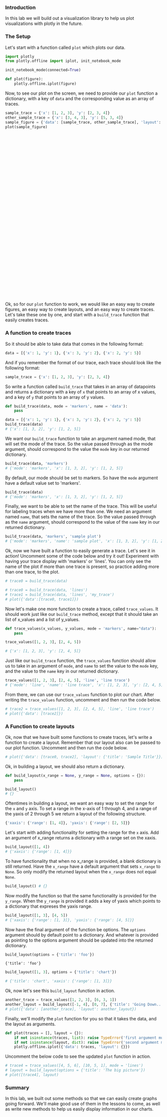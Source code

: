 
### Introduction

In this lab we will build out a visualization library to help us plot visualizations with plotly in the future. 

### The Setup

Let's start with a function called `plot` which plots our data.


```python
import plotly
from plotly.offline import iplot, init_notebook_mode

init_notebook_mode(connected=True)

def plot(figure):
    plotly.offline.iplot(figure)
```


<script>requirejs.config({paths: { 'plotly': ['https://cdn.plot.ly/plotly-latest.min']},});if(!window.Plotly) {{require(['plotly'],function(plotly) {window.Plotly=plotly;});}}</script>


Now, to see our plot on the screen, we need to provide our `plot` function a dictionary, with a key of `data` and the corresponding value as an array of traces.


```python
sample_trace = {'x': [1, 2, 3], 'y': [2, 3, 4]}
other_sample_trace = {'x': [3, 4, 3], 'y': [5, 3, 4]}
sample_figure = {'data': [sample_trace, other_sample_trace], 'layout': {'title': 'Our sample plot'}}
plot(sample_figure)
```


<div id="0d271cb7-fe65-4304-a816-98efabc29445" style="height: 525px; width: 100%;" class="plotly-graph-div"></div><script type="text/javascript">require(["plotly"], function(Plotly) { window.PLOTLYENV=window.PLOTLYENV || {};window.PLOTLYENV.BASE_URL="https://plot.ly";Plotly.newPlot("0d271cb7-fe65-4304-a816-98efabc29445", [{"x": [1, 2, 3], "y": [2, 3, 4]}, {"x": [3, 4, 3], "y": [5, 3, 4]}], {"title": "Our sample plot"}, {"showLink": true, "linkText": "Export to plot.ly"})});</script>


Ok, so for our `plot` function to work, we would like an easy way to create figures, an easy way to create layouts, and an easy way to create traces.  Let's take these one by one, and start with a `build_trace` function that easily creates traces.

### A function to create traces

So it should be able to take data that comes in the following format: 


```python
data = [{'x': 1, 'y': 1}, {'x': 3, 'y': 2}, {'x': 2, 'y': 5}]
```

And if you remember the format of our trace, each trace should look like the following format: 

```python
sample_trace = {'x': [1, 2, 3], 'y': [2, 3, 4]}
```

So write a function called `build_trace` that takes in an array of datapoints and returns a dictionary with a key of `x` that points to an array of x values, and a key of `y` that points to an array of y values.


```python
def build_trace(data, mode = 'markers', name = 'data'):
    pass
```


```python
data = [{'x': 1, 'y': 1}, {'x': 3, 'y': 2}, {'x': 2, 'y': 5}]
build_trace(data)
# {'x': [1, 3, 2], 'y': [1, 2, 5]}
```

We want our `build_trace` function to take an argument named mode, that will set the mode of the trace.  So the value passed through as the mode argument, should correspond to the value the `mode` key in our returned dictionary.    


```python
build_trace(data, 'markers')
# {'mode': 'markers', 'x': [1, 3, 2], 'y': [1, 2, 5]}
```

By default, our mode should be set to markers.  So have the `mode` argument have a default value set to 'markers'.


```python
build_trace(data)
# {'mode': 'markers', 'x': [1, 3, 2], 'y': [1, 2, 5]}
```

Finally, we want to be able to set the name of the trace.  This will be useful for labeling traces when we have more than one.  We need an argument named `name`, that sets the name of the trace.  So the value passed through as the `name` argument, should correspond to the value of the `name` key in our returned dictionary.    


```python
build_trace(data, 'markers', 'sample plot')
# {'mode': 'markers', 'name': 'sample plot', 'x': [1, 3, 2], 'y': [1, 2, 5]}
```

Ok, now we have built a function to easily generate a trace.  Let's see it in action!  Uncomment some of the code below and try it out! Experiment with having your trace display with 'markers' or 'lines'.  You can only see the name of the plot if more than one trace is present, so practice adding more than one trace, to the plot.


```python
# trace0 = build_trace(data)

# trace0 = build_trace(data, 'lines')
# trace1 = build_trace(data, 'lines', 'my_trace')
# plot({'data':[trace0, trace1]})
```

Now let's make one more function to create a trace, called `trace_values`.  It should work just like our `build_trace` method, except that it should take an list of x_values and a list of y_values.  


```python
def trace_values(x_values, y_values, mode = 'markers', name="data"):
    pass
```


```python
trace_values([1, 2, 3], [2, 4, 5])

# {'x': [1, 2, 3], 'y': [2, 4, 5]}
```

Just like our `build_trace` function, the `trace_values` function should allow us to take in an argument of `mode`, and `name` to set the value to the `mode` key, and the value to the `name` key in our returned dictionary. 


```python
trace_values([1, 2, 3], [2, 4, 5], 'line', 'line trace')
# {'mode': 'line', 'name': 'line trace', 'x': [1, 2, 3], 'y': [2, 4, 5]}
```

From there, we can use our `trace_values` function to plot our chart.  After writing the `trace_values` function, uncomment and then run the code below.


```python
# trace2 = trace_values([1, 2, 3], [2, 4, 5], 'line', 'line trace')
# plot({'data': [trace2]})
```

### A Function to create layouts

Ok, now that we have built some functions to create traces, let's write a function to create a layout.  Remember that our layout also can be passed to our plot function.  Uncomment and then run the code below.


```python
# plot({'data': [trace0, trace2], 'layout': {'title': 'Sample Title'}})
```

Ok, in building a layout, we should also return a dictionary. 


```python
def build_layout(x_range = None, y_range = None, options = {}):
    pass
```


```python
build_layout()
# {}
```

Oftentimes in building a layout, we want an easy way to set the range for the `x` and `y` axis.  To set a range in the x-axis of $1$ through $4$, and a range of the yaxis of $2$ through $5$ we return a layout of the following structure.
```python
{'xaxis': {'range': [1, 4]}, 'yaxis': {'range': [2, 5]}}
```

Let's start with adding functionality for setting the range for the `x` axis.  Add an argument of x_range returns a dictionary with a range set on the xaxis.


```python
build_layout([1, 4])
# {'xaxis': {'range': [1, 4]}}
```

To have functionality that when no x_range is provided, a blank dictionary is still returned.  Have the `x_range` have a default argument that sets `x_range` to `None`.  So only modify the returned layout when the `x_range` does not equal `None`.


```python
build_layout() # {}
```

Now modify the function so that the same functionality is provided for the `y_range`.  When the `y_range` is provided it adds a key of yaxis which points to a dictionary that expreses the yaxis range.


```python
build_layout([1, 3], [4, 5])
# {'xaxis': {'range': [1, 3]}, 'yaxis': {'range': [4, 5]}}
```

Now have the final argument of the function be options.  The `options` argument should by default point to a dictionary.  And whatever is provided as pointing to the options argument should be updated into the returned dictionary.    


```python
build_layout(options = {'title': 'foo'})
```




    {'title': 'foo'}




```python
build_layout([1, 3], options = {'title': 'chart'})

# {'title': 'chart', 'xaxis': {'range': [1, 3]}}
```

Ok, now let's see this `build_layout` function in action.


```python
another_trace = trace_values([1, 2, 3], [6, 3, 1])
another_layout = build_layout([-1, 4], [0, 7], {'title': 'Going Down...'})
# plot({'data': [another_trace], 'layout': another_layout})
```

Finally, we'll modify the `plot` function for you so that it takes the data, and the layout as arguments.


```python
def plot(traces = [], layout = {}):
    if not isinstance(traces, list): raise TypeError('first argument must be a list.  Instead is', traces)
    if not isinstance(layout, dict): raise TypeError('second argument must be a dict.  Instead is', layout)
    plotly.offline.iplot({'data': traces, 'layout': {}})
```

Uncomment the below code to see the updated `plot` function in action.  


```python
# trace4 = trace_values([4, 5, 6], [10, 5, 1], mode = 'lines')
# layout = build_layout(options = {'title': 'The big picture'})
# plot([trace4], layout)
```

### Summary 

In this lab, we built out some methods so that we can easily create graphs going forward.  We'll make good use of them in the lessons to come, as well as write new methods to help us easily display information in our charts.
